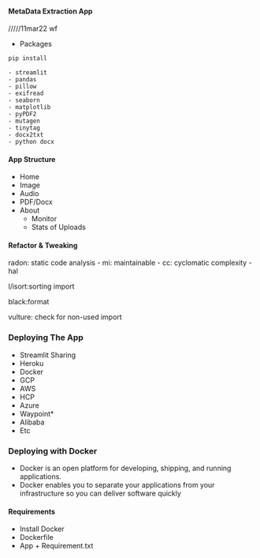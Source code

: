 #### MetaData Extraction App
/////11mar22 wf

+ Packages
```bash
pip install 
```
	- streamlit
	- pandas
	- pillow
	- exifread
	- seaborn
	- matplotlib
	- pyPDF2
	- mutagen
	- tinytag
	- docx2txt
	- python docx

#### App Structure
+ Home
+ Image
+ Audio
+ PDF/Docx
+ About
	- Monitor
	- Stats of Uploads


#### Refactor & Tweaking
radon: static code analysis
	- mi: maintainable
	- cc: cyclomatic complexity
	- hal

l/isort:sorting import

black:format

vulture: check for non-used import


### Deploying The App
+ Streamlit Sharing
+ Heroku
+ Docker
+ GCP
+ AWS
+ HCP
+ Azure
+ Waypoint*
+ Alibaba
+ Etc

### Deploying with Docker
+ Docker is an open platform for developing, shipping, and running applications. 
+ Docker enables you to separate your applications from your infrastructure so you can deliver software quickly

#### Requirements
+ Install Docker
+ Dockerfile
+ App + Requirement.txt










